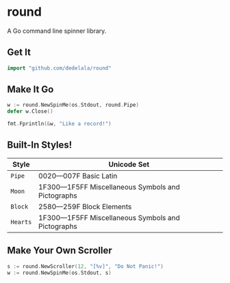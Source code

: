 # round
A Go command line spinner library.

## Get It

```go
import "github.com/dedelala/round"
```

## Make It Go

```go
w := round.NewSpinMe(os.Stdout, round.Pipe)
defer w.Close()

fmt.Fprintln(&w, "Like a record!")
```

## Built-In Styles!

Style    | Unicode Set
-------- | -----------
`Pipe`   | 0020—007F Basic Latin
`Moon`   | 1F300—1F5FF Miscellaneous Symbols and Pictographs
`Block`  | 2580—259F Block Elements
`Hearts` | 1F300—1F5FF Miscellaneous Symbols and Pictographs

## Make Your Own Scroller

```go
s := round.NewScroller(12, "[%v]", "Do Not Panic!")
w := round.NewSpinMe(os.Stdout, s)
```
